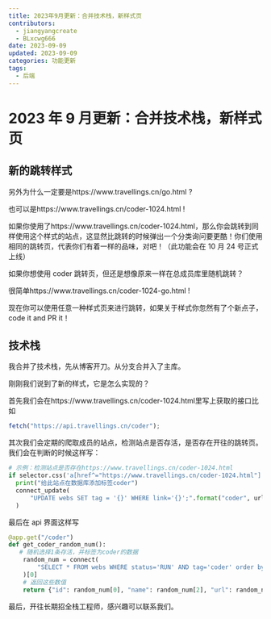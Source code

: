 ```yaml
---
title: 2023年9月更新：合并技术栈，新样式页
contributors:
  - jiangyangcreate
  - BLxcwg666
date: 2023-09-09
updated: 2023-09-09
categories: 功能更新
tags:
  - 后端
---
```


# 2023 年 9 月更新：合并技术栈，新样式页

## 新的跳转样式

另外为什么一定要是https\://www\.travellings.cn/go.html ?

也可以是https\://www\.travellings.cn/coder-1024.html !

如果你使用了https\://www\.travellings.cn/coder-1024.html，那么你会跳转到同样使用这个样式的站点，这显然比跳转的时候弹出一个分类询问要更酷！你们使用相同的跳转页，代表你们有着一样的品味，对吧！（此功能会在 10 月 24 号正式上线）

如果你想使用 coder 跳转页，但还是想像原来一样在总成员库里随机跳转？

很简单https\://www\.travellings.cn/coder-1024-go.html !

现在你可以使用任意一种样式页来进行跳转，如果关于样式你忽然有了个新点子，code it and PR it！

## 技术栈

我合并了技术栈，先从博客开刀。从分支合并入了主库。

刚刚我们说到了新的样式，它是怎么实现的？

首先我们会在https\://www\.travellings.cn/coder-1024.html里写上获取的接口比如

```javascript
fetch("https://api.travellings.cn/coder");
```

其次我们会定期的爬取成员的站点，检测站点是否存活，是否存在开往的跳转页。我们会在判断的时候这样写：

```python
# 示例：检测站点是否存在https://www.travellings.cn/coder-1024.html
if selector.css('a[href^="https://www.travellings.cn/coder-1024.html"]'):
  print("给此站点在数据库添加标签coder")
  connect_update(
      "UPDATE webs SET tag = '{}' WHERE link='{}';".format("coder", url)
  )
```

最后在 api 界面这样写

```python
@app.get("/coder")
def get_coder_random_num():
   # 随机选择1条存活，并标签为coder的数据
    random_num = connect(
        "SELECT * FROM webs WHERE status='RUN' AND tag='coder' order by random() limit 1;"
    )[0]
    # 返回这些数值
    return {"id": random_num[0], "name": random_num[2], "url": random_num[-1]}
```

最后，开往长期招全栈工程师，感兴趣可以联系我们。
